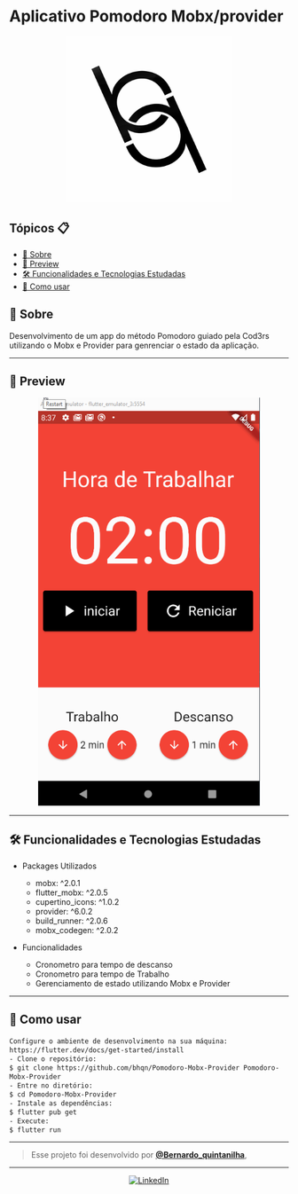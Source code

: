 

# Aplicativo Pomodoro Mobx/provider
<p align="center">
    <img src="logoo.png" width="300" alt="Logo"/>
</p>


<h2>Tópicos 📋</h2>

   <p>

   - [📖 Sobre](#-sobre)
   - [📱 Preview](#-preview)
   - [🛠️ Funcionalidades e Tecnologias Estudadas](#%EF%B8%8F-funcionalidades-e-tecnologias-estudadas)
   - [🤔 Como usar](#-como-usar)

   </p>

   <h2>📖 Sobre</h2>

<p>
 Desenvolvimento  de um app do método Pomodoro guiado pela Cod3rs utilizando o Mobx e Provider para genrenciar o estado da aplicação.
</p>

---


<h2>📱 Preview</h2>

   <p align="center">
      <img src="Pomodoro-Mobx-Provider.gif" width="400" alt="Demonstração portifólio">
   </p>

---


<h2>🛠️ Funcionalidades e Tecnologias Estudadas</h2>

 - Packages Utilizados
    - mobx: ^2.0.1
    - flutter_mobx: ^2.0.5
    - cupertino_icons: ^1.0.2
    - provider: ^6.0.2
    - build_runner: ^2.0.6
    - mobx_codegen: ^2.0.2



- Funcionalidades
    - Cronometro para tempo de descanso 
    - Cronometro para tempo de  Trabalho 
    - Gerenciamento de estado utilizando Mobx e Provider


---

<h2>🤔 Como usar</h2>

   ```
   Configure o ambiente de desenvolvimento na sua máquina:
   https://flutter.dev/docs/get-started/install
   - Clone o repositório:
   $ git clone https://github.com/bhqn/Pomodoro-Mobx-Provider Pomodoro-Mobx-Provider
   - Entre no diretório:
   $ cd Pomodoro-Mobx-Provider
   - Instale as dependências:
   $ flutter pub get
   - Execute:
   $ flutter run
   ```

---

   > Esse projeto foi desenvolvido por **[@Bernardo_quintanilha](https://www.linkedin.com/in/bernardo-quintanilha-0baa84a4/)**, 
   

---

   <div align="center">
 <a align="center" href="https://www.linkedin.com/in/bernardo-quintanilha-0baa84a4/">
      <img src="https://cdn.icon-icons.com/icons2/2428/PNG/512/linkedin_black_logo_icon_147114.png" width="100" alt="LinkedIn">
   </a>



   </div>

